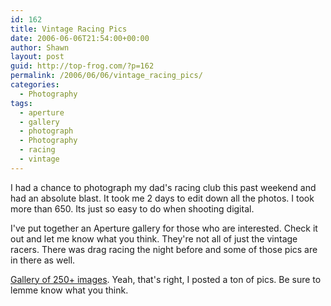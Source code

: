 ```yaml
---
id: 162
title: Vintage Racing Pics
date: 2006-06-06T21:54:00+00:00
author: Shawn
layout: post
guid: http://top-frog.com/?p=162
permalink: /2006/06/06/vintage_racing_pics/
categories:
  - Photography
tags:
  - aperture
  - gallery
  - photograph
  - Photography
  - racing
  - vintage
---
```

I had a chance to photograph my dad's racing club this past weekend and had an absolute blast. It took me 2 days to edit down all the photos. I took more than 650. Its just so easy to do when shooting digital.

I've put together an Aperture gallery for those who are interested. Check it out and let me know what you think. They're not all of just the vintage racers. There was drag racing the night before and some of those pics are in there as well.

[Gallery of 250+ images](http://www.topfroggraphics.com/rmvr_2006-06/index.html). Yeah, that's right, I posted a ton of pics. Be sure to lemme know what you think.